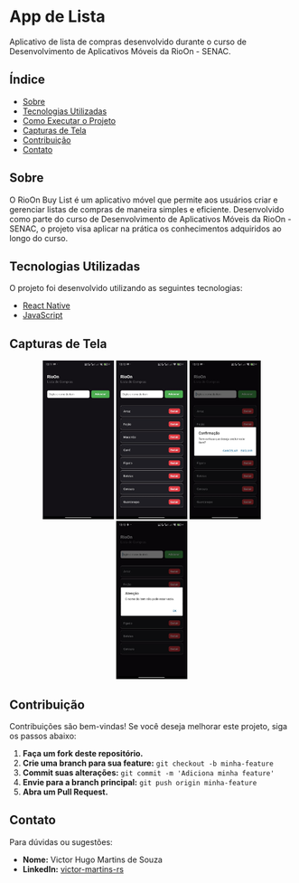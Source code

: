 # App de Lista

Aplicativo de lista de compras desenvolvido durante o curso de Desenvolvimento de Aplicativos Móveis da RioOn - SENAC.

## Índice

- [Sobre](#sobre)
- [Tecnologias Utilizadas](#tecnologias-utilizadas)
- [Como Executar o Projeto](#como-executar-o-projeto)
- [Capturas de Tela](#capturas-de-tela)
- [Contribuição](#contribuição)
- [Contato](#contato)

## Sobre

O RioOn Buy List é um aplicativo móvel que permite aos usuários criar e gerenciar listas de compras de maneira simples e eficiente. Desenvolvido como parte do curso de Desenvolvimento de Aplicativos Móveis da RioOn - SENAC, o projeto visa aplicar na prática os conhecimentos adquiridos ao longo do curso.

## Tecnologias Utilizadas

O projeto foi desenvolvido utilizando as seguintes tecnologias:

- [React Native](https://reactnative.dev/)
- [JavaScript](https://developer.mozilla.org/en-US/docs/Web/JavaScript)

## Capturas de Tela

<p align="center">
  <img src="https://github.com/VictorHMS-science/RioOn-buy-list/blob/main/assets/app-list-01.jpeg" width="25%" />
  <img src="https://github.com/VictorHMS-science/RioOn-buy-list/blob/main/assets/app-list-02.jpeg" width="25%" />
  <img src="https://github.com/VictorHMS-science/RioOn-buy-list/blob/main/assets/app-list-03.jpeg" width="25%" />
  <img src="https://github.com/VictorHMS-science/RioOn-buy-list/blob/main/assets/app-list-04.jpeg" width="25%" />
</p>

## Contribuição

Contribuições são bem-vindas! Se você deseja melhorar este projeto, siga os passos abaixo:

1. **Faça um fork deste repositório.**
2. **Crie uma branch para sua feature:** `git checkout -b minha-feature`
3. **Commit suas alterações:** `git commit -m 'Adiciona minha feature'`
4. **Envie para a branch principal:** `git push origin minha-feature`
5. **Abra um Pull Request.**

## Contato

Para dúvidas ou sugestões:

- **Nome:** Victor Hugo Martins de Souza
- **LinkedIn:** [victor-martins-rs](https://www.linkedin.com/in/victor-martins-rs/)
